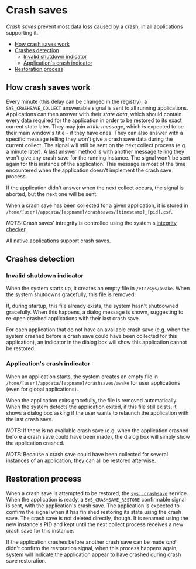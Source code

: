 # Crash saves

_Crash saves_ prevent most data loss caused by a crash, in all applications supporting it.

- [How crash saves work](#how-crash-saves-work)
- [Crashes detection](#crashes-detection)
  - [Invalid shutdown indicator](#invalid-shutdown-indicator)
  - [Application's crash indicator](#applications-crash-indicator)
- [Restoration process](#restoration-process)

## How crash saves work

Every minute (this delay can be changed in the registry), a `SYS_CRASHSAVE_COLLECT` answerable signal is sent to all running applications.
Applications can then answer with their _state data_, which should contain every data required for the application in order to be restored to its exact current state later. They may join a _title message_, which is expected to be their main window's title - if they have ones.
They can also answer with a specific message telling they won't give a crash save data during the current collect. The signal will still be sent on the next collect process (e.g. a minute later).
A last answer method is with another message telling they won't give any crash save for the running instance. The signal won't be sent again for this instance of the application. This message is most of the time encountered when the application doesn't implement the crash save process.

If the application didn't answer when the next collect occurs, the signal is aborted, but the next one will be sent.

When a crash save has been collected for a given application, it is stored in `/home/[user]/appdata/[appname]/crashsaves/[timestamp]_[pid].csf`.

_NOTE:_ Crash saves' intregrity is controlled using the system's [integrity checker](../technical/integrity-checker.md).

All [native applications](../applications/README.md) support crash saves.

## Crashes detection

### Invalid shutdown indicator

When the system starts up, it creates an empty file in `/etc/sys/awake`.
When the system shutdowns gracefully, this file is removed.

If, during startup, this file already exists, the system hasn't shutdowned gracefully.
When this happens, a dialog message is shown, suggesting to re-open crashed applications with their last crash save.

For each application that do not have an available crash save (e.g. when the system crashed before a crash save could have been collected for this application), an indicator in the dialog box will show this application cannot be restored.

### Application's crash indicator

When an application starts, the system creates an empty file in `/home/[user]/appdata/[appname]/crashsaves/awake` for user applications (even for global applications).

When the application exits gracefully, the file is removed automatically.
When the system detects the application exited, if this file still exists, it shows a dialog box asking if the user wants to relaunch the application with the last crash save.

_NOTE:_ If there is no available crash save (e.g. when the application crashed before a crash save could have been made), the dialog box will simply show the application crashed.

_NOTE:_ Because a crash save could have been collected for several instances of an application, they can all be restored afterwise.

## Restoration process

When a crash save is attempted to be restored, the [`sys::crashsave`](../specs/services/system/crashsave.md) service. When the application is ready, a `SYS_CRASHSAVE_RESTORE` confirmable signal is sent, with the application's crash save.
The application is expected to confirm the signal when it has finished restoring its state using the crash save.
The crash save is not deleted directly, though. It is renamed using the new instance's PID and kept until the next collect process receives a new crash save for this instance.

If the application crashes before another crash save can be made _and_ didn't confirm the restoration signal, when this process happens again, system will indicate the application appear to have crashed during crash save restoration.
